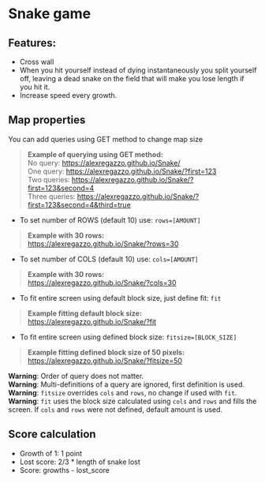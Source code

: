 # Snake game

## Features:
* Cross wall
* When you hit yourself instead of dying instantaneously you split yourself off, leaving a dead snake on the field that will make you lose length if you hit it.
* Increase speed every growth.

## Map properties
You can add queries using GET method to change map size

> **Example of querying using GET method:**<br/>
> No query:
> https://alexregazzo.github.io/Snake/<br/>
> One query:
> https://alexregazzo.github.io/Snake/?first=123<br/>
> Two queries:
> https://alexregazzo.github.io/Snake/?first=123&second=4<br/>
> Three queries:
> https://alexregazzo.github.io/Snake/?first=123&second=4&third=true

* To set number of ROWS (default 10) use: `rows=[AMOUNT]`
> **Example with 30 rows:**<br/>
> https://alexregazzo.github.io/Snake/?rows=30

* To set number of COLS (default 10) use: `cols=[AMOUNT]`
> **Example with 30 rows:**<br/>
> https://alexregazzo.github.io/Snake/?cols=30

* To fit entire screen using default block size, just define fit: `fit`
> **Example fitting default block size:**<br/>
> https://alexregazzo.github.io/Snake/?fit

* To fit entire screen using defined block size: `fitsize=[BLOCK_SIZE]`
> **Example fitting defined block size of 50 pixels:**<br/>
> https://alexregazzo.github.io/Snake/?fitsize=50

__**Warning**__:  Order of query does not matter.<br/>
__**Warning**__:  Multi-definitions of a query are ignored, first definition is used.<br/>
__**Warning**__:  `fitsize` overrides `cols` and `rows`, no change if used with `fit`.<br/>
__**Warning**__:  `fit` uses the block size calculated using `cols` and `rows` and fills the screen. If `cols` and `rows` were not defined, default amount is used.<br/>

## Score calculation
* Growth of 1: 1 point
* Lost score: 2/3 * length of snake lost
* Score: growths - lost_score